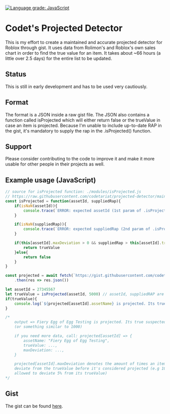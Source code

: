 [![Language grade: JavaScript](https://img.shields.io/lgtm/grade/javascript/g/codetariat/projected-detector.svg?logo=lgtm&logoWidth=18)](https://lgtm.com/projects/g/codetariat/projected-detector/context:javascript)

# Codet's Projected Detector

This is my effort to create a maintained and accurate projected detector for Roblox through gist. It uses data from Rolimon's and Roblox's own sales chart in order to find the true value for an item. It takes about ~66 hours (a little over 2.5 days) for the entire list to be updated.

## Status

This is still in early development and has to be used very cautiously.

## Format

The format is a JSON inside a raw gist file. The JSON also contains a function called isProjected which will either return false or the trueValue in case an item is projected. Because I'm unable to include up-to-date RAP in the gist, it's mandatory to supply the rap in the .isProjected() function.

## Support

Please consider contributing to the code to improve it and make it more usable for other people in their projects as well.

## Example usage (JavaScript)

```javascript
// source for isProjected function: ./modules/isProjected.js
// https://raw.githubusercontent.com/codetariat/projected-detector/main/modules/isProjected.js
const isProjected = function(assetId, suppliedRap){
    if(isNaN(assetId)){
        console.trace(`ERROR: expected assetId (1st param of .isProjected) to be a number, got ${assetId}.`)
    }

    if(isNaN(suppliedRap)){
        console.trace(`ERROR: expected suppliedRap (2nd param of .isProjected) to be a number, got ${suppliedRap}. suppliedRap is mandatory`)
    }

    if(this[assetId].maxDeviation > 0 && suppliedRap > this[assetId].trueValue * this[assetId].maxDeviation){
        return trueValue
    }else{
        return false
    }
}

const projected = await fetch(`https://gist.githubusercontent.com/codetariat/929307be574de178428d8e3d6710c382/raw`)
    .then(res => res.json())

let assetId = 27345567
let trueValue = isProjected(assetId, 5000) // assetId, suppliedRAP are mandatory parameters
if(trueValue){
    console.log(`${projected[assetId].assetName} is projected. Its true suspected value is ${trueValue}.`)
}

/* 
    output => Fiery Egg of Egg Testing is projected. Its true suspected value is 1000
    (or something similar to 1000)

    if you need more data, call: projected[assetId] => { 
        assetName: "Fiery Egg of Egg Testing",
        trueValue: ...,
        maxDeviation: ...,
    }

    projected[assetId].maxDeviation denotes the amount of times an item may be allowed to
    deviate from the trueValue before it's considered projected (e.g 105 means an item is
    allowed to deviate 5% from its trueValue)
*/
```

## Gist

The gist can be found [here](https://gist.githubusercontent.com/codetariat/929307be574de178428d8e3d6710c382/raw).